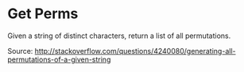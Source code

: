 Get Perms
==================

Given a string of distinct characters, return a list of all permutations.

Source: http://stackoverflow.com/questions/4240080/generating-all-permutations-of-a-given-string